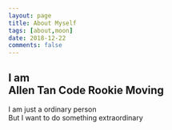 ```yaml
---
layout: page
title: About Myself
tags: [about,moon]
date: 2018-12-22
comments: false
---
```


<link href="/assets/css/typed.css" rel="stylesheet">

<!-- typed start-->
<div id="home" class="tab-pane fade in active">
<div class="home-content">
    <div role="home-title">
    <h2>I am
        <div id="typed-strings"><span>Allen Tan</span> <span>Code Rookie</span> <span>Moving</span></div>
        <span id="typing" style="white-space:pre;"></span></h2>
    </div>
    <p>I am just a ordinary person<br/>
    But I want to do something extraordinary
    </p>
</div>
<div id="countdown"></div>
</div>  
<!-- typed end -->
<script src="/assets/js/jquery-1.12.0.min.js" type="text/javascript"></script>
<script src="/assets/js/typed.js" type="text/javascript"></script> 
<script>
    $(function(){
        $("#typing").typed({
            stringsElement: $('#typed-strings'),
            typeSpeed: 100,
            backDelay: 1000,
            loop: true,
            contentType: 'html',
            loopCount: false,
        });
    });
</script>
